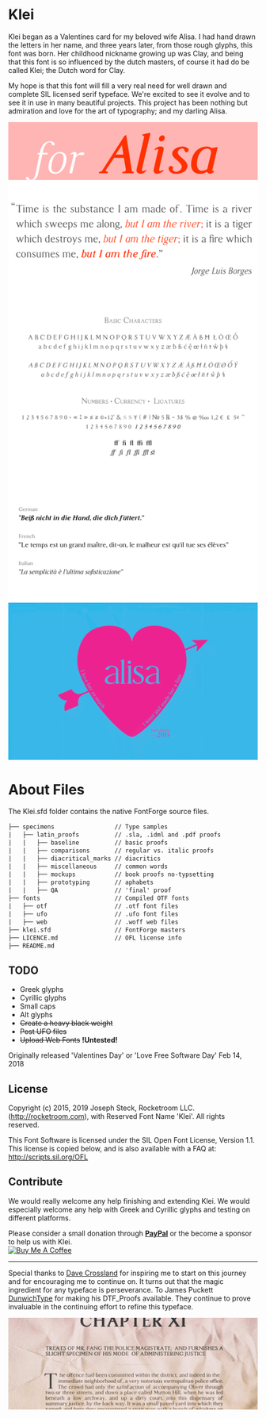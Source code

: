 # Klei


Klei began as a Valentines card for my beloved wife Alisa. I had hand drawn the letters in her name, and three years later, from those rough glyphs, this font was born. Her childhood nickname growing up was Clay, and being that this font is so influenced by the dutch masters, of course it had do be called Klei; the Dutch word for Clay.

My hope is that this font will fill a very real need for well drawn and complete SIL licensed serif typeface. We're excited to see it evolve and to see it in use in many beautiful projects. This project has been nothing but admiration and love for the art of typography; and my darling Alisa.


![Klei type samples](https://raw.githubusercontent.com/Rocketroom/klei/master/specimens/klei-specimens.png)
![Klei Valentines Card](https://raw.githubusercontent.com/Rocketroom/klei/master/specimens/2015_valentine.png)

# About Files

The Klei.sfd folder contains the native FontForge source files.
```
├── specimens                 // Type samples
|   ├── latin_proofs          // .sla, .idml and .pdf proofs
|   |   ├── baseline          // basic proofs
|   |   ├── comparisons       // regular vs. italic proofs
|   |   ├── diacritical_marks // diacritics
|   |   ├── miscellaneous     // common words
|   |   ├── mockups           // book proofs no-typsetting
|   |   ├── prototyping       // aphabets
|   |   ├── QA                // 'final' proof
├── fonts                     // Compiled OTF fonts
|   ├── otf                   // .otf font files
|   ├── ufo                   // .ufo font files
|   ├── web                   // .woff web files
├── klei.sfd                  // FontForge masters
├── LICENCE.md                // OFL license info
├── README.md
```

## TODO

- Greek glyphs
- Cyrillic glyphs
- Small caps
- Alt glyphs
- ~~Create a heavy black weight~~
- ~~Post UFO files~~
- ~~Upload Web Fonts~~ **!Untested!**

Originally released 'Valentines Day' or 'Love Free Software Day' Feb 14, 2018


## License

  Copyright (c) 2015, 2019 Joseph Steck, Rocketroom LLC. (http://rocketroom.com),
  with Reserved Font Name 'Klei'. All rights reserved.

  This Font Software is licensed under the SIL Open Font License, Version 1.1.
  This license is copied below, and is also available with a FAQ at:
  http://scripts.sil.org/OFL


## Contribute

We would really welcome any help finishing and extending Klei. We would especially welcome any help with Greek and Cyrillic glyphs and testing on different platforms.

Please consider a small donation through **[PayPal](https://www.paypal.com/cgi-bin/webscr?cmd=_s-xclick&hosted_button_id=PULU375X94PXJ&source=url)** or the become a sponsor to help us with Klei.<br>
<a href="https://www.buymeacoffee.com/calligraffiti" target="_blank"><img src="https://cdn.buymeacoffee.com/buttons/default-orange.png" alt="Buy Me A Coffee" style="height: 51px !important;width: 217px !important;" ></a>

---

Special thanks to [Dave Crossland](http://understandingfonts.com/who/dave-crossland/) for inspiring me to start on this journey and for encouraging me to continue on. It turns out that the magic ingredient for any typeface is perseverance. To James Puckett [DunwichType](https://github.com/DunwichType) for making his DTF_Proofs available. They continue to prove invaluable in the continuing effort to refine this typeface.

![Klei Dickens sample](https://raw.githubusercontent.com/Rocketroom/klei/master/specimens/klei_samp1.jpg)
